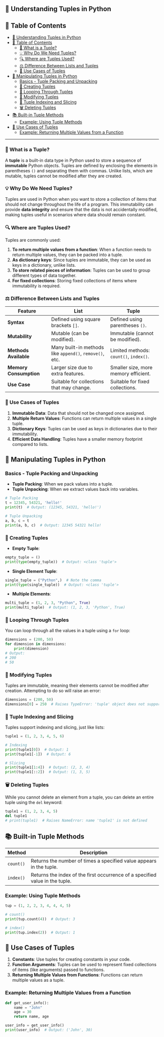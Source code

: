 ## 📘 Understanding Tuples in Python

## 📑 Table of Contents

- [📘 Understanding Tuples in Python](#-understanding-tuples-in-python)
- [📑 Table of Contents](#-table-of-contents)
  - [📍 What is a Tuple?](#-what-is-a-tuple)
  - [💡 Why Do We Need Tuples?](#-why-do-we-need-tuples)
  - [🔍 Where are Tuples Used?](#-where-are-tuples-used)
  - [⚖️ Difference Between Lists and Tuples](#️-difference-between-lists-and-tuples)
  - [🎯 Use Cases of Tuples](#-use-cases-of-tuples)
- [🔧 Manipulating Tuples in Python](#-manipulating-tuples-in-python)
  - [Basics - Tuple Packing and Unpacking](#basics---tuple-packing-and-unpacking)
  - [🔹 Creating Tuples](#-creating-tuples)
  - [🔄 Looping Through Tuples](#-looping-through-tuples)
  - [🚫 Modifying Tuples](#-modifying-tuples)
  - [📝 Tuple Indexing and Slicing](#-tuple-indexing-and-slicing)
  - [🗑️ Deleting Tuples](#️-deleting-tuples)
- [📚 Built-in Tuple Methods](#-built-in-tuple-methods)
  - [Example: Using Tuple Methods](#example-using-tuple-methods)
- [📂 Use Cases of Tuples](#-use-cases-of-tuples-1)
  - [Example: Returning Multiple Values from a Function](#example-returning-multiple-values-from-a-function)

---

### 📍 What is a Tuple?

A **tuple** is a built-in data type in Python used to store a sequence of **immutable** Python objects. Tuples are defined by enclosing the elements in parentheses `()` and separating them with commas. Unlike lists, which are mutable, tuples cannot be modified after they are created.

### 💡 Why Do We Need Tuples?

Tuples are used in Python when you want to store a collection of items that should not change throughout the life of a program. This immutability can provide **data integrity** and ensure that the data is not accidentally modified, making tuples useful in scenarios where data should remain constant.

### 🔍 Where are Tuples Used?

Tuples are commonly used:

1. **To return multiple values from a function**: When a function needs to return multiple values, they can be packed into a tuple.
2. **As dictionary keys**: Since tuples are immutable, they can be used as keys in a dictionary, unlike lists.
3. **To store related pieces of information**: Tuples can be used to group different types of data together.
4. **For fixed collections**: Storing fixed collections of items where immutability is required.

### ⚖️ Difference Between Lists and Tuples

| Feature                | List                          | Tuple                        |
|------------------------|-------------------------------|------------------------------|
| **Syntax**             | Defined using square brackets `[]`. | Defined using parentheses `()`. |
| **Mutability**         | Mutable (can be modified).     | Immutable (cannot be modified). |
| **Methods Available**  | Many built-in methods like `append()`, `remove()`, etc. | Limited methods: `count()`, `index()`. |
| **Memory Consumption** | Larger size due to extra features. | Smaller size, more memory efficient. |
| **Use Case**           | Suitable for collections that may change. | Suitable for fixed collections. |

### 🎯 Use Cases of Tuples

1. **Immutable Data**: Data that should not be changed once assigned.
2. **Multiple Return Values**: Functions can return multiple values in a single tuple.
3. **Dictionary Keys**: Tuples can be used as keys in dictionaries due to their immutability.
4. **Efficient Data Handling**: Tuples have a smaller memory footprint compared to lists.

## 🔧 Manipulating Tuples in Python

### Basics - Tuple Packing and Unpacking

- **Tuple Packing**: When we pack values into a tuple.
- **Tuple Unpacking**: When we extract values back into variables.

```python
# Tuple Packing
t = 12345, 54321, 'hello!'
print(t)  # Output: (12345, 54321, 'hello!')

# Tuple Unpacking
a, b, c = t
print(a, b, c)  # Output: 12345 54321 hello!
```

### 🔹 Creating Tuples

- **Empty Tuple**:

```python
empty_tuple = ()
print(type(empty_tuple))  # Output: <class 'tuple'>
```

- **Single Element Tuple**:

```python
single_tuple = ("Python",)  # Note the comma
print(type(single_tuple))  # Output: <class 'tuple'>
```

- **Multiple Elements**:

```python
multi_tuple = (1, 2, 3, "Python", True)
print(multi_tuple)  # Output: (1, 2, 3, 'Python', True)
```

### 🔄 Looping Through Tuples

You can loop through all the values in a tuple using a `for` loop:

```python
dimensions = (200, 50)
for dimension in dimensions:
    print(dimension)
# Output:
# 200
# 50
```

### 🚫 Modifying Tuples

Tuples are immutable, meaning their elements cannot be modified after creation. Attempting to do so will raise an error:

```python
dimensions = (200, 50)
dimensions[0] = 250  # Raises TypeError: 'tuple' object does not support item assignment
```

### 📝 Tuple Indexing and Slicing

Tuples support indexing and slicing, just like lists:

```python
tuple1 = (1, 2, 3, 4, 5, 6)

# Indexing
print(tuple1[0])  # Output: 1
print(tuple1[-1])  # Output: 6

# Slicing
print(tuple1[1:4])  # Output: (2, 3, 4)
print(tuple1[::2])  # Output: (1, 3, 5)
```

### 🗑️ Deleting Tuples

While you cannot delete an element from a tuple, you can delete an entire tuple using the `del` keyword:

```python
tuple1 = (1, 2, 3, 4, 5)
del tuple1
# print(tuple1)  # Raises NameError: name 'tuple1' is not defined
```

## 📚 Built-in Tuple Methods

| Method   | Description                                                                     |
|----------|---------------------------------------------------------------------------------|
| `count()` | Returns the number of times a specified value appears in the tuple.             |
| `index()` | Returns the index of the first occurrence of a specified value in the tuple.    |

### Example: Using Tuple Methods

```python
tup = (1, 2, 2, 3, 4, 4, 4, 5)

# count()
print(tup.count(4))  # Output: 3

# index()
print(tup.index(2))  # Output: 1
```

## 📂 Use Cases of Tuples

1. **Constants**: Use tuples for creating constants in your code.
2. **Function Arguments**: Tuples can be used to represent fixed collections of items (like arguments) passed to functions.
3. **Returning Multiple Values from Functions**: Functions can return multiple values as a tuple.

### Example: Returning Multiple Values from a Function

```python
def get_user_info():
    name = "John"
    age = 30
    return name, age

user_info = get_user_info()
print(user_info)  # Output: ('John', 30)
```


